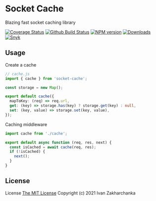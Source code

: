 # Socket Cache

Blazing fast socket caching library

[![Coverage Status][codecov-image]][codecov-url]
[![Github Build Status][github-image]][github-url]
[![NPM version][npm-image]][npm-url]
[![Downloads][downloads-image]][npm-url]
[![Snyk][snyk-image]][snyk-url]

## Usage

Create a cache
```typescript
// cache.js
import { cache } from 'socket-cache';

const storage = new Map();

export default cache({
  mapToKey: (req) => req.url,
  get: (key) => storage.has(key) ? storage.get(key) : null,
  set: (key, value) => storage.set(key, value),
});
```

Caching middleware
```typescript
import cache from './cache';

export default async function (req, res, next) {
  const isCached = await cache(req, res);
  if (!isCached) {
    next();
  }
}
```

## License
License [The MIT License](http://opensource.org/licenses/MIT)
Copyright (c) 2021 Ivan Zakharchanka

[npm-url]: https://www.npmjs.com/package/socket-cache
[downloads-image]: https://img.shields.io/npm/dw/socket-cache.svg?maxAge=43200
[npm-image]: https://img.shields.io/npm/v/socket-cache.svg?maxAge=43200
[github-url]: https://github.com/3axap4eHko/socket-cache/actions
[github-image]: https://github.com/3axap4eHko/socket-cache/workflows/Build%20Package/badge.svg?branch=master
[codecov-url]: https://codecov.io/gh/3axap4eHko/socket-cache
[codecov-image]: https://codecov.io/gh/3axap4eHko/socket-cache/branch/master/graph/badge.svg?maxAge=43200
[snyk-url]: https://snyk.io/test/npm/socket-cache/latest
[snyk-image]: https://img.shields.io/snyk/vulnerabilities/github/3axap4eHko/socket-cache.svg?maxAge=43200
